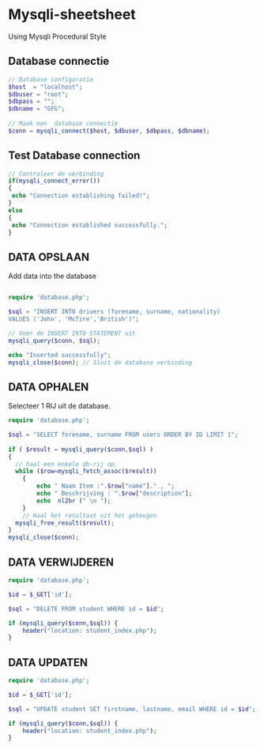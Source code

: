 # Mysqli-sheetsheet

Using Mysqli Procedural Style

## Database connectie

```php
// Database configuratie
$host  = "localhost";
$dbuser = "root";
$dbpass = "";
$dbname = "GFG";
 
// Maak een  database connectie
$conn = mysqli_connect($host, $dbuser, $dbpass, $dbname);
```

## Test Database connection

```php
// Controleer de verbinding
if(mysqli_connect_error())
{
 echo "Connection establishing failed!";
}
else
{
 echo "Connection established successfully.";
}
```

## DATA OPSLAAN

Add data into the database

```php

require 'database.php';

$sql = "INSERT INTO drivers (forename, surname, nationality)
VALUES ('John', 'McTire','British')";

// Voer de INSERT INTO STATEMENT uit
mysqli_query($conn, $sql);

echo "Inserted successfully";
mysqli_close($conn); // Sluit de database verbinding

```

## DATA OPHALEN

Selecteer 1 RIJ uit de database.

```php
require 'database.php';

$sql = "SELECT forename, surname FROM users ORDER BY ID LIMIT 1";
 
if ( $result = mysqli_query($conn,$sql) )
{
  // haal een enkele db-rij op.
  while ($row=mysqli_fetch_assoc($result))
    {
        echo " Naam Item :".$row["name"]." , ";
        echo " Beschrijving : ".$row["description"];
        echo  nl2br (" \n ");
    }
    // Haal het resultaat uit het geheugen
  mysqli_free_result($result);
}
mysqli_close($conn);
```

## DATA VERWIJDEREN

```php
require 'database.php';

$id = $_GET['id'];

$sql = "DELETE FROM student WHERE id = $id";

if (mysqli_query($conn,$sql)) {
    header("location: student_index.php");
}

```

## DATA UPDATEN

```php
require 'database.php';

$id = $_GET['id'];

$sql = "UPDATE student SET firstname, lastname, email WHERE id = $id";

if (mysqli_query($conn,$sql)) {
    header("location: student_index.php");
}

```
